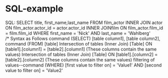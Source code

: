 # SQL-example
SQL: SELECT title, first_name,last_name FROM film_actor 
INNER JOIN actor 
ON film_actor.actor_id = actor.actor_id 
INNER JOINfilm 
ON film_actor.film_id = film.film_id 
WHERE first_name = 'Nick' 
AND last_name = 'Wahlberg'  
/* Syntax as Follows  command (SELECT) [table column1], [table column2], 
command (FROM) [table] Intersection of tables (Inner Join) [Table] 
ON [table1].[column1] = [table2].[column1] (These columns contain the same values) Intersection of tables (Inner Join) [Table] 
ON [table1].[column2] = [table2].[column2] (These columns contain the same values) filtering of values--command (WHERE) [first value to filter on] = 'Value1' 
AND [second value to filter on] = 'Value2'
